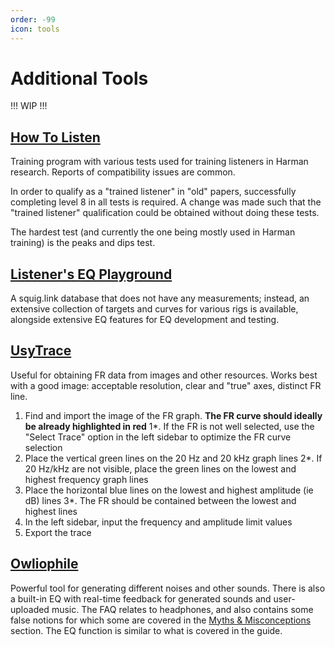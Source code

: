 ```yaml
---
order: -99
icon: tools
---
```

# Additional Tools

!!!
WIP
!!!

## [How To Listen](https://harmanhowtolisten.blogspot.com/2011/01/welcome-to-how-to-listen.html)
Training program with various tests used for training listeners in Harman research. Reports of compatibility issues are common.

In order to qualify as a "trained listener" in "old" papers, successfully completing level 8 in all tests is required. A change was made such that the "trained listener" qualification could be obtained without doing these tests.

The hardest test (and currently the one being mostly used in Harman training) is the peaks and dips test.

## [Listener's EQ Playground](https://listener.squig.link/eqplayground/)
A squig.link database that does not have any measurements; instead, an extensive collection of targets and curves for various rigs is available, alongside extensive EQ features for EQ development and testing.

## [UsyTrace](https://usyless.uk/trace/)
Useful for obtaining FR data from images and other resources. Works best with a good image: acceptable resolution, clear and "true" axes, distinct FR line.

1. Find and import the image of the FR graph. **The FR curve should ideally be already highlighted in red**
  1*. If the FR is not well selected, use the "Select Trace" option in the left sidebar to optimize the FR curve selection
3. Place the vertical green lines on the 20 Hz and 20 kHz graph lines
	2*. If 20 Hz/kHz are not visible, place the green lines on the lowest and highest frequency graph lines
4. Place the horizontal blue lines on the lowest and highest amplitude (ie dB) lines
  3*. The FR should be contained between the lowest and highest lines
5. In the left sidebar, input the frequency and amplitude limit values
6. Export the trace

## [Owliophile](https://owliophile.com/)
Powerful tool for generating different noises and other sounds. There is also a built-in EQ with real-time feedback for generated sounds and user-uploaded music. The FAQ relates to headphones, and also contains some false notions for which some are covered in the [Myths & Misconceptions](https://4ciemg.github.io/IEM-EQ-Guide/myths-misconceptions/) section. The EQ function is similar to what is covered in the guide.


